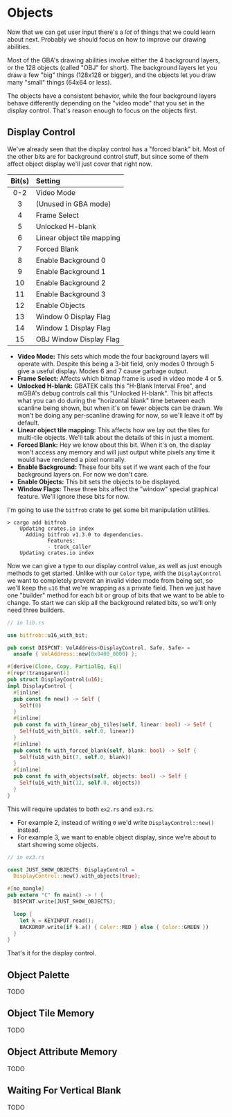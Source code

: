 # Objects

Now that we can get user input there's a *lot* of things that we could learn about next.
Probably we should focus on how to improve our drawing abilities.

Most of the GBA's drawing abilities involve either the 4 background layers, or the 128 objects (called "OBJ" for short).
The background layers let you draw a few "big" things (128x128 or bigger), and the objects let you draw many "small" things (64x64 or less).

The objects have a consistent behavior, while the four background layers behave differently depending on the "video mode" that you set in the display control.
That's reason enough to focus on the objects first.

## Display Control

We've already seen that the display control has a "forced blank" bit.
Most of the other bits are for background control stuff, but since some of them affect object display we'll just cover that right now.

| Bit(s) | Setting |
|:-:|:-|
| 0-2 | Video Mode |
| 3   | (Unused in GBA mode) |
| 4   | Frame Select |
| 5   | Unlocked H-blank |
| 6   | Linear object tile mapping |
| 7   | Forced Blank |
| 8   | Enable Background 0 |
| 9   | Enable Background 1 |
| 10  | Enable Background 2 |
| 11  | Enable Background 3 |
| 12  | Enable Objects |
| 13  | Window 0 Display Flag |
| 14  | Window 1 Display Flag |
| 15  | OBJ Window Display Flag |

* **Video Mode:** This sets which mode the four background layers will operate with. Despite this being a 3-bit field, only modes 0 through 5 give a useful display. Modes 6 and 7 cause garbage output.
* **Frame Select:** Affects which bitmap frame is used in video mode 4 or 5.
* **Unlocked H-blank:** GBATEK calls this "H-Blank Interval Free", and mGBA's debug controls call this "Unlocked H-blank". This bit affects what you can do during the "horizontal blank" time between each scanline being shown, but when it's on fewer objects can be drawn. We won't be doing any per-scanline drawing for now, so we'll leave it off by default.
* **Linear object tile mapping:** This affects how we lay out the tiles for multi-tile objects. We'll talk about the details of this in just a moment.
* **Forced Blank:** Hey we know about this bit. When it's on, the display won't access any memory and will just output white pixels any time it would have rendered a pixel normally.
* **Enable Background:** These four bits set if we want each of the four background layers on. For now we don't care.
* **Enable Objects:** This bit sets the objects to be displayed.
* **Window Flags:** These three bits affect the "window" special graphical feature. We'll ignore these bits for now.

I'm going to use the `bitfrob` crate to get some bit manipulation utilities.

```
> cargo add bitfrob
    Updating crates.io index
      Adding bitfrob v1.3.0 to dependencies.
             Features:
             - track_caller
    Updating crates.io index
```

Now we can give a type to our display control value, as well as just enough methods to get started.
Unlike with our `Color` type, with the `DisplayControl` we want to completely prevent an invalid video mode from being set, so we'll keep the `u16` that we're wrapping as a private field.
Then we just have one "builder" method for each bit or group of bits that we want to be able to change.
To start we can skip all the background related bits, so we'll only need three builders.

```rust
// in lib.rs

use bitfrob::u16_with_bit;

pub const DISPCNT: VolAddress<DisplayControl, Safe, Safe> =
  unsafe { VolAddress::new(0x0400_0000) };

#[derive(Clone, Copy, PartialEq, Eq)]
#[repr(transparent)]
pub struct DisplayControl(u16);
impl DisplayControl {
  #[inline]
  pub const fn new() -> Self {
    Self(0)
  }
  #[inline]
  pub const fn with_linear_obj_tiles(self, linear: bool) -> Self {
    Self(u16_with_bit(6, self.0, linear))
  }
  #[inline]
  pub const fn with_forced_blank(self, blank: bool) -> Self {
    Self(u16_with_bit(7, self.0, blank))
  }
  #[inline]
  pub const fn with_objects(self, objects: bool) -> Self {
    Self(u16_with_bit(12, self.0, objects))
  }
}
```

This will require updates to both `ex2.rs` and `ex3.rs`.
* For example 2, instead of writing `0` we'd write `DisplayControl::new()` instead.
* For example 3, we want to enable object display, since we're about to start showing some objects.

```rust
// in ex3.rs

const JUST_SHOW_OBJECTS: DisplayControl =
  DisplayControl::new().with_objects(true);

#[no_mangle]
pub extern "C" fn main() -> ! {
  DISPCNT.write(JUST_SHOW_OBJECTS);

  loop {
    let k = KEYINPUT.read();
    BACKDROP.write(if k.a() { Color::RED } else { Color::GREEN })
  }
}
```

That's it for the display control.

## Object Palette

TODO

## Object Tile Memory

TODO

## Object Attribute Memory

TODO

## Waiting For Vertical Blank

TODO
